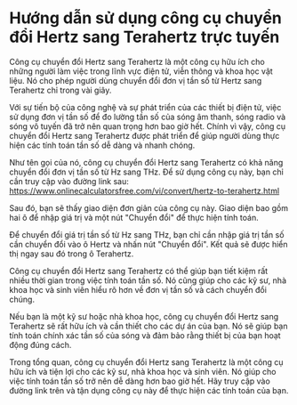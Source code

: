 Hướng dẫn sử dụng công cụ chuyển đổi Hertz sang Terahertz trực tuyến
====================================================================

Công cụ chuyển đổi Hertz sang Terahertz là một công cụ hữu ích cho những người làm việc trong lĩnh vực điện tử, viễn thông và khoa học vật liệu. Nó cho phép người dùng chuyển đổi đơn vị tần số từ Hertz sang Terahertz chỉ trong vài giây.

Với sự tiến bộ của công nghệ và sự phát triển của các thiết bị điện tử, việc sử dụng đơn vị tần số để đo lường tần số của sóng âm thanh, sóng radio và sóng vô tuyến đã trở nên quan trọng hơn bao giờ hết. Chính vì vậy, công cụ chuyển đổi Hertz sang Terahertz được phát triển để giúp người dùng thực hiện các tính toán tần số dễ dàng và nhanh chóng.

Như tên gọi của nó, công cụ chuyển đổi Hertz sang Terahertz có khả năng chuyển đổi đơn vị tần số từ Hz sang THz. Để sử dụng công cụ này, bạn chỉ cần truy cập vào đường link sau: <https://www.onlinecalculatorsfree.com/vi/convert/hertz-to-terahertz.html>

Sau đó, bạn sẽ thấy giao diện đơn giản của công cụ này. Giao diện bao gồm hai ô để nhập giá trị và một nút "Chuyển đổi" để thực hiện tính toán.

Để chuyển đổi giá trị tần số từ Hz sang THz, bạn chỉ cần nhập giá trị tần số cần chuyển đổi vào ô Hertz và nhấn nút "Chuyển đổi". Kết quả sẽ được hiển thị ngay sau đó trong ô Terahertz.

Công cụ chuyển đổi Hertz sang Terahertz có thể giúp bạn tiết kiệm rất nhiều thời gian trong việc tính toán tần số. Nó cũng giúp cho các kỹ sư, nhà khoa học và sinh viên hiểu rõ hơn về đơn vị tần số và cách chuyển đổi chúng.

Nếu bạn là một kỹ sư hoặc nhà khoa học, công cụ chuyển đổi Hertz sang Terahertz sẽ rất hữu ích và cần thiết cho các dự án của bạn. Nó sẽ giúp bạn tính toán chính xác tần số của sóng và đảm bảo rằng thiết bị của bạn hoạt động đúng cách.

Trong tổng quan, công cụ chuyển đổi Hertz sang Terahertz là một công cụ hữu ích và tiện lợi cho các kỹ sư, nhà khoa học và sinh viên. Nó giúp cho việc tính toán tần số trở nên dễ dàng hơn bao giờ hết. Hãy truy cập vào đường link trên và tận dụng công cụ này để thực hiện các tính toán của bạn.